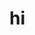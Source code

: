 <!doctype html>

<html lang="en">
<head>
  <meta charset="utf-8">

  <title>The HTML5 Herald</title>
  <meta name="description" content="hattie">
  <meta name="author" content="hattie">


</head>

<body>
<h1> hi </h1>
</body>
</html>
